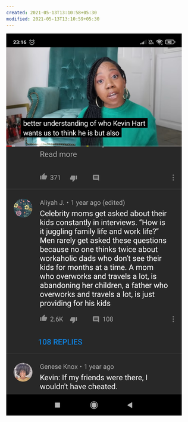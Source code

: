 ```yaml
---
created: 2021-05-13T13:10:58+05:30
modified: 2021-05-13T13:10:59+05:30
---
```


![Image](./IMG_1620891657396.jpg)
